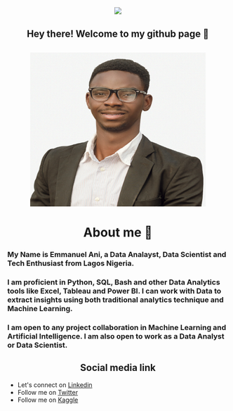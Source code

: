 <div id="header" align="center">
  <img src="https://media.giphy.com/media/M9gbBd9nbDrOTu1Mqx/giphy.gif" width="100"/>
</div>

<div align='center'>
  <h2> Hey there! Welcome to my github page 🙂 <h2/>
</div>

<div align="center">
  <img src="IMG_5672.JPG" width="400" height="350"/>
</div>

<div align='center'>
  <h1> About me 🙂 </h1>
 </div>

<h3> My Name is Emmanuel Ani, a Data Analayst, Data Scientist and Tech Enthusiast from Lagos Nigeria. </h3>

<h3> I am proficient in Python, SQL, Bash and other Data Analytics tools like Excel, Tableau and Power BI. I can work with Data to extract insights using both traditional analytics technique and Machine Learning. </h3>

<h3> I am open to any project collaboration in Machine Learning and Artificial Intelligence. I am also open to work as a Data Analyst or Data Scientist. </h3>

<div align='center'>
  <h2> Social media link </h2>
</div>
  
* Let's connect on [Linkedin](https://www.linkedin.com/in/emmanuel-ani-b2b680202)
* Follow me on [Twitter](https://twitter.com/emmanuelani_)
* Follow me on [Kaggle](https://www.kaggle.com/emmanuelani) 


